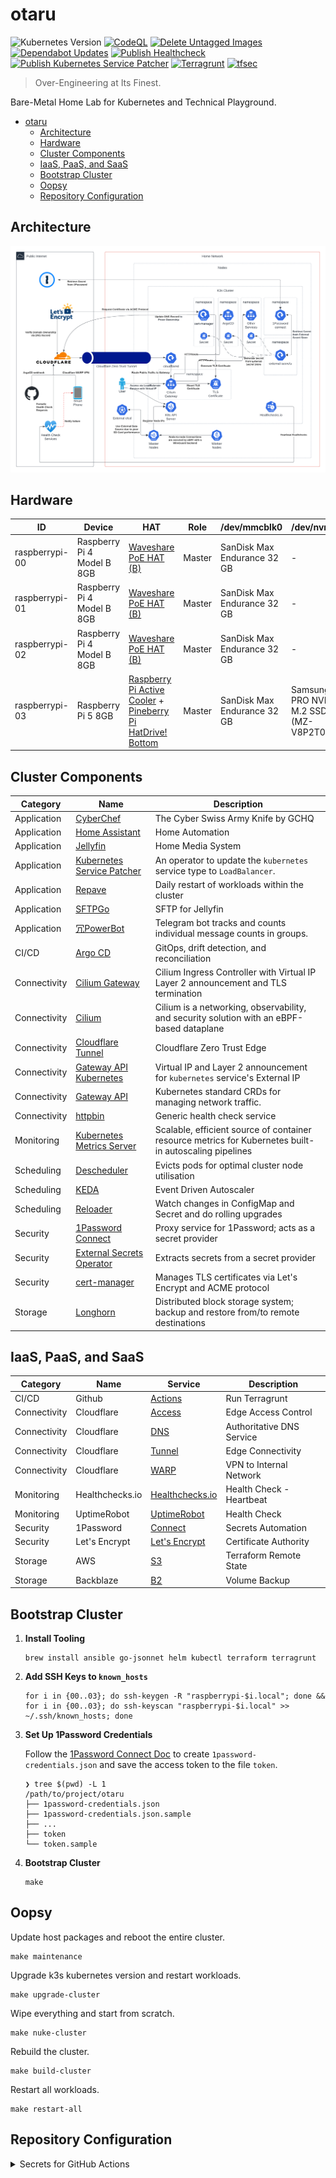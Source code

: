 # otaru

![Kubernetes Version](https://img.shields.io/badge/Kubernetes-v1.30.4+k3s1-blue)
[![CodeQL](https://github.com/siutsin/otaru/actions/workflows/github-code-scanning/codeql/badge.svg)](https://github.com/siutsin/otaru/actions/workflows/github-code-scanning/codeql)
[![Delete Untagged Images](https://github.com/siutsin/otaru/actions/workflows/delete-untagged-images.yaml/badge.svg)](https://github.com/siutsin/otaru/actions/workflows/delete-untagged-images.yaml)
[![Dependabot Updates](https://github.com/siutsin/otaru/actions/workflows/dependabot/dependabot-updates/badge.svg)](https://github.com/siutsin/otaru/actions/workflows/dependabot/dependabot-updates)
[![Publish Healthcheck](https://github.com/siutsin/otaru/actions/workflows/publish-healthcheck.yaml/badge.svg)](https://github.com/siutsin/otaru/actions/workflows/publish-healthcheck.yaml)
[![Publish Kubernetes Service Patcher](https://github.com/siutsin/otaru/actions/workflows/publish-kubernetes-service-patcher.yaml/badge.svg)](https://github.com/siutsin/otaru/actions/workflows/publish-kubernetes-service-patcher.yaml)
[![Terragrunt](https://github.com/siutsin/otaru/actions/workflows/terragrunt.yaml/badge.svg)](https://github.com/siutsin/otaru/actions/workflows/terragrunt.yaml)
[![tfsec](https://github.com/siutsin/otaru/actions/workflows/tfsec.yml/badge.svg)](https://github.com/siutsin/otaru/actions/workflows/tfsec.yml)

> Over-Engineering at Its Finest.

Bare-Metal Home Lab for Kubernetes and Technical Playground.

<!-- TOC -->
* [otaru](#otaru)
  * [Architecture](#architecture)
  * [Hardware](#hardware)
  * [Cluster Components](#cluster-components)
  * [IaaS, PaaS, and SaaS](#iaas-paas-and-saas)
  * [Bootstrap Cluster](#bootstrap-cluster)
  * [Oopsy](#oopsy)
  * [Repository Configuration](#repository-configuration)
<!-- TOC -->

## Architecture

![Architecture](assets/otaru-architecture.png)

## Hardware

| ID             | Device                     | HAT                                                                                                                                                                                           | Role   | /dev/mmcblk0                | /dev/nvme0n1                                    |
|----------------|----------------------------|-----------------------------------------------------------------------------------------------------------------------------------------------------------------------------------------------|--------|-----------------------------|-------------------------------------------------|
| raspberrypi-00 | Raspberry Pi 4 Model B 8GB | [Waveshare PoE HAT (B)](https://thepihut.com/products/power-over-ethernet-hat-for-raspberry-pi-4-3b)                                                                                          | Master | SanDisk Max Endurance 32 GB | -                                               |
| raspberrypi-01 | Raspberry Pi 4 Model B 8GB | [Waveshare PoE HAT (B)](https://thepihut.com/products/power-over-ethernet-hat-for-raspberry-pi-4-3b)                                                                                          | Master | SanDisk Max Endurance 32 GB | -                                               |
| raspberrypi-02 | Raspberry Pi 4 Model B 8GB | [Waveshare PoE HAT (B)](https://thepihut.com/products/power-over-ethernet-hat-for-raspberry-pi-4-3b)                                                                                          | Master | SanDisk Max Endurance 32 GB | -                                               |
| raspberrypi-03 | Raspberry Pi 5 8GB         | [Raspberry Pi Active Cooler](https://www.raspberrypi.com/products/active-cooler/) + [Pineberry Pi HatDrive! Bottom](https://pineberrypi.com/products/hatdrive-bottom-2230-2242-2280-for-rpi5) | Master | SanDisk Max Endurance 32 GB | Samsung 980 PRO NVMe™ M.2 SSD 2TB (MZ-V8P2T0BW) |

## Cluster Components

| Category     | Name                                                                                                | Description                                                                                            |
|--------------|-----------------------------------------------------------------------------------------------------|--------------------------------------------------------------------------------------------------------|
| Application  | [CyberChef](https://github.com/gchq/CyberChef)                                                      | The Cyber Swiss Army Knife by GCHQ                                                                     |
| Application  | [Home Assistant](https://www.home-assistant.io/)                                                    | Home Automation                                                                                        |
| Application  | [Jellyfin](https://jellyfin.org/)                                                                   | Home Media System                                                                                      |
| Application  | [Kubernetes Service Patcher](helm-charts/kubernetes-service-patcher)                                | An operator to update the `kubernetes` service type to `LoadBalancer`.                                 |
| Application  | [Repave](helm-charts/repave)                                                                        | Daily restart of workloads within the cluster                                                          |
| Application  | [SFTPGo](https://github.com/drakkan/sftpgo)                                                         | SFTP for Jellyfin                                                                                      |
| Application  | [冗PowerBot](https://github.com/siutsin/telegram-jung2-bot)                                          | Telegram bot tracks and counts individual message counts in groups.                                    |
| CI/CD        | [Argo CD](https://github.com/argoproj/argo-cd)                                                      | GitOps, drift detection, and reconciliation                                                            |
| Connectivity | [Cilium Gateway](helm-charts/cilium-gateway)                                                        | Cilium Ingress Controller with Virtual IP Layer 2 announcement and TLS termination                     |
| Connectivity | [Cilium](https://cilium.io/)                                                                        | Cilium is a networking, observability, and security solution with an eBPF-based dataplane              |
| Connectivity | [Cloudflare Tunnel](https://developers.cloudflare.com/cloudflare-one/connections/connect-networks/) | Cloudflare Zero Trust Edge                                                                             |
| Connectivity | [Gateway API Kubernetes](helm-charts/gateway-api-kubernetes)                                        | Virtual IP and Layer 2 announcement for `kubernetes` service's External IP                             |
| Connectivity | [Gateway API](https://gateway-api.sigs.k8s.io/)                                                     | Kubernetes standard CRDs for managing network traffic.                                                 |
| Connectivity | [httpbin](https://github.com/Kong/httpbin)                                                          | Generic health check service                                                                           |
| Monitoring   | [Kubernetes Metrics Server](https://github.com/kubernetes-sigs/metrics-server)                      | Scalable, efficient source of container resource metrics for Kubernetes built-in autoscaling pipelines |
| Scheduling   | [Descheduler](https://github.com/kubernetes-sigs/descheduler)                                       | Evicts pods for optimal cluster node utilisation                                                       |
| Scheduling   | [KEDA](https://keda.sh/)                                                                            | Event Driven Autoscaler                                                                                |
| Scheduling   | [Reloader](https://github.com/stakater/Reloader)                                                    | Watch changes in ConfigMap and Secret and do rolling upgrades                                          |
| Security     | [1Password Connect](https://github.com/1Password/connect)                                           | Proxy service for 1Password; acts as a secret provider                                                 |
| Security     | [External Secrets Operator](https://github.com/external-secrets/external-secrets)                   | Extracts secrets from a secret provider                                                                |
| Security     | [cert-manager](https://github.com/cert-manager/cert-manager)                                        | Manages TLS certificates via Let's Encrypt and ACME protocol                                           |
| Storage      | [Longhorn](https://github.com/longhorn/longhorn)                                                    | Distributed block storage system; backup and restore from/to remote destinations                       |

## IaaS, PaaS, and SaaS

| Category     | Name            | Service                                                                                    | Description               |
|--------------|-----------------|--------------------------------------------------------------------------------------------|---------------------------|
| CI/CD        | Github          | [Actions](https://github.com/features/actions)                                             | Run Terragrunt            |
| Connectivity | Cloudflare      | [Access](https://developers.cloudflare.com/cloudflare-one/policies/access/)                | Edge Access Control       |
| Connectivity | Cloudflare      | [DNS](https://developers.cloudflare.com/dns/)                                              | Authoritative DNS Service |
| Connectivity | Cloudflare      | [Tunnel](https://developers.cloudflare.com/cloudflare-one/connections/connect-networks/)   | Edge Connectivity         |
| Connectivity | Cloudflare      | [WARP](https://developers.cloudflare.com/cloudflare-one/connections/connect-devices/warp/) | VPN to Internal Network   |
| Monitoring   | Healthchecks.io | [Healthchecks.io](https://healthchecks.io/)                                                | Health Check - Heartbeat  |
| Monitoring   | UptimeRobot     | [UptimeRobot](https://uptimerobot.com/)                                                    | Health Check              |
| Security     | 1Password       | [Connect](https://developer.1password.com/docs/connect/)                                   | Secrets Automation        |
| Security     | Let's Encrypt   | [Let's Encrypt](https://letsencrypt.org/)                                                  | Certificate Authority     |
| Storage      | AWS             | [S3](https://aws.amazon.com/s3/)                                                           | Terraform Remote State    |
| Storage      | Backblaze       | [B2](https://www.backblaze.com/cloud-storage)                                              | Volume Backup             |

## Bootstrap Cluster

1. **Install Tooling**
    ```shell
    brew install ansible go-jsonnet helm kubectl terraform terragrunt
    ```
2. **Add SSH Keys to `known_hosts`**
    ```shell
    for i in {00..03}; do ssh-keygen -R "raspberrypi-$i.local"; done && for i in {00..03}; do ssh-keyscan "raspberrypi-$i.local" >> ~/.ssh/known_hosts; done
    ```
3. **Set Up 1Password Credentials**

   Follow the [1Password Connect Doc](https://developer.1password.com/docs/connect/get-started/#step-2-deploy-1password-connect-server) to create `1password-credentials.json` and
   save the access token to the file `token`.

    ```shell
    ❯ tree $(pwd) -L 1
    /path/to/project/otaru
    ├── 1password-credentials.json
    ├── 1password-credentials.json.sample
    ├── ...
    ├── token
    └── token.sample
    ```

4. **Bootstrap Cluster**
    ```shell
    make
    ```

## Oopsy

Update host packages and reboot the entire cluster.

```shell
make maintenance
```

Upgrade k3s kubernetes version and restart workloads.

```shell
make upgrade-cluster
```

Wipe everything and start from scratch.

```shell
make nuke-cluster
```

Rebuild the cluster.

```shell
make build-cluster
```

Restart all workloads.

```shell
make restart-all
```

## Repository Configuration

<details>
<summary>Secrets for GitHub Actions</summary>

| Key                             |
|---------------------------------|
| AWS_ACCESS_KEY_ID               |
| AWS_SECRET_ACCESS_KEY           |
| B2_APPLICATION_KEY              |
| B2_APPLICATION_KEY_ID           |
| CLOUDFLARE_ACCOUNT_ID           |
| CLOUDFLARE_API_TOKEN            |
| CLOUDFLARE_TUNNEL_SECRET        |
| CLOUDFLARE_ZONE                 |
| CLOUDFLARE_ZONE_ID              |
| CLOUDFLARE_ZONE_SUBDOMAIN       |
| CLOUDFLARE_ZONE_TUNNEL_IP_LIST  |
| GH_ADD_COMMENT_TOKEN            |
| GH_DELETE_UNTAGGED_IMAGES_TOKEN |
| UPTIME_ROBOT_API_KEY            |

</details>
